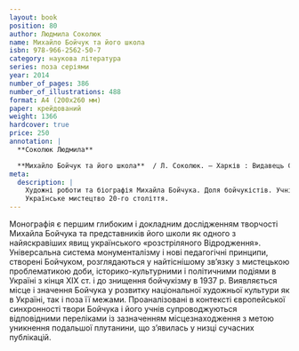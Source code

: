 ```yaml
---
layout: book
position: 80
author: Людмила Соколюк
name: Михайло Бойчук та його школа
isbn: 978-966-2562-50-7
category: наукова література
series: поза серіями
year: 2014
number_of_pages: 386
number_of_illustrations: 488
format: А4 (200х260 мм)
paper: крейдований
weight: 1366
hardcover: true
price: 250
annotation: |
  **Соколюк Людмила**

  **Михайло Бойчук та його школа**  / Л. Соколюк. — Харків : Видавець Савчук О. О., 2014. — 386 с. ; 488 іл.
meta:
  description: |
    Художні роботи та біографія Михайла Бойчука. Доля бойчукістів. Учні Михайла Бойчука.
    Українське мистецтво 20-го століття.
---
```


Монографія є першим глибоким і докладним дослідженням творчості Михайла Бойчука та представників його школи
як одного з найяскравіших явищ українського «розстріляного Відродження». Універсальна система монументалізму
і нові педагогічні принципи, створені Бойчуком, розглядаються у найтіснішому зв’язку з мистецькою
проблематикою доби, історико-культурними і політичними подіями в Україні з кінця ХІХ&nbsp;ст. і до знищення
бойчукізму в 1937&nbsp;р. Виявляється місце і значення Бойчука у розвитку національної художньої культури як в
Україні, так і поза її межами. Проаналізовані в контексті європейської синхронності твори Бойчука і його
учнів супроводжуються відповідними переліками із зазначенням місцезнаходження з метою уникнення подальшої
плутанини, що з’явилась у низці сучасних публікацій.
